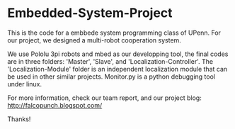Embedded-System-Project
=======================
This is the code for a embbede system programming class of UPenn. 
For our project, we designed a multi-robot cooperation system.

We use Pololu 3pi robots and mbed as our developping tool, the final codes are in 
three folders: 'Master', 'Slave', and 'Localization-Controller'.
The 'Localization-Module' folder is an independent localization module that 
can be used in other similar projects.
Monitor.py is a python debugging tool under linux.

For more information, check our team report, and our project blog:
http://falcopunch.blogspot.com/

Thanks!

